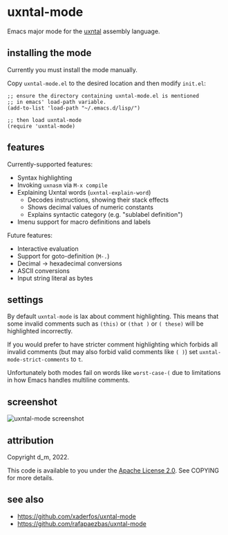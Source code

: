 # uxntal-mode

Emacs major mode for the [uxntal](https://wiki.xxiivv.com/site/uxntal.html) assembly language.

## installing the mode

Currently you must install the mode manually.

Copy `uxntal-mode.el` to the desired location and then modify `init.el`:

```elisp
;; ensure the directory containing uxntal-mode.el is mentioned
;; in emacs' load-path variable.
(add-to-list 'load-path "~/.emacs.d/lisp/")

;; then load uxntal-mode
(require 'uxntal-mode)
```

## features

Currently-supported features:

 * Syntax highlighting
 * Invoking `uxnasm` via `M-x compile`
 * Explaining Uxntal words (`uxntal-explain-word`)
   + Decodes instructions, showing their stack effects
   + Shows decimal values of numeric constants
   + Explains syntactic category (e.g. "sublabel definition")
 * Imenu support for macro definitions and labels

Future features:

 * Interactive evaluation
 * Support for goto-definition (`M-.`)
 * Decimal -> hexadecimal conversions
 * ASCII conversions
 * Input string literal as bytes

## settings

By default `uxntal-mode` is lax about comment highlighting. This means that some
invalid comments such as `(this)` or `(that )` or `( these)` will be highlighted
incorrectly.

If you would prefer to have stricter comment highlighting which forbids all
invalid comments (but may also forbid valid comments like `( )`) set
`uxntal-mode-strict-comments` to `t`.

Unfortunately both modes fail on words like `worst-case-(` due to limitations
in how Emacs handles multiline comments.

## screenshot

![uxntal-mode screenshot](http://plastic-idolatry.com/erik/nxu/tal-mode1.png)

## attribution

Copyright d_m, 2022.

This code is available to you under the
[Apache License 2.0](https://www.apache.org/licenses/LICENSE-2.0.txt).
See COPYING for more details.

## see also

 * https://github.com/xaderfos/uxntal-mode
 * https://github.com/rafapaezbas/uxntal-mode
